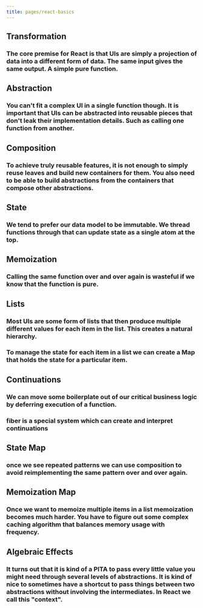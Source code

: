 ```yaml
---
title: pages/react-basics
---
```


## Transformation
### The core premise for React is that UIs are simply a projection of data into a different form of data. The same input gives the same output. **A simple pure function.**
## Abstraction
### You can't fit a complex UI in a single function though. It is important that UIs can be abstracted into reusable pieces that don't leak their implementation details. Such as calling one function from another.
## Composition
### To achieve truly reusable features, it is **not enough to simply reuse leaves** and build new containers for them. You also need to be able to build abstractions from the containers that compose other abstractions.
## State
### **We tend to prefer our data model to be immutable.** We thread functions through that can update state as a single atom at the top.
## Memoization
### Calling the same function over and over again is **wasteful if we know that the function is pure.**
## Lists
### Most UIs are some form of lists that then produce multiple different values for each item in the list. This creates a natural hierarchy.
### To manage the state for each item in a list we can create **a Map that holds the state** for a particular item.
## Continuations
### We can move some boilerplate out of our critical business logic by **deferring execution of a function**.
### fiber is a special system which can create and interpret continuations
## State Map
### once we see repeated patterns we can **use composition to avoid reimplementing the same pattern** over and over again.
## Memoization Map
### Once we want to memoize multiple items in a list memoization becomes much harder. You have to figure out some complex caching algorithm that balances memory usage with frequency.
## Algebraic Effects
### It turns out that it is kind of a PITA to pass every little value you might need through several levels of abstractions. It is kind of nice to sometimes have a shortcut to **pass things between two abstractions without involving the intermediates**. In React we call this "context".
